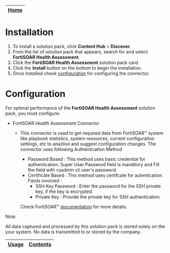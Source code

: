 | [Home](../README.md) |
|----------------------|
# Installation

1. To install a solution pack, click **Content Hub** > **Discover**.   
2. From the list of solution pack that appears, search for and select **FortiSOAR Health Assessment**.    
3. Click the **FortiSOAR Health Assessment** solution pack card.   
4. Click the **Install** button on the bottom to begin the installation.
5. Once installed check [configuration](#configuration) for configuring the connector.


# Configuration

For optimal performance of the **FortiSOAR Health Assessment** solution pack, you must configure:

- FortiSOAR Health Assessment Connector
    - This connector is used to get required data from FortiSOAR&trade; system like playbook statistics, system resources, current configuration settings, etc to anazlise and suggest configuration changes. The connector uses following Authentication Method
        - Password Based : This method uses basic credential for authentication. Super User Password field is manditory and Fill the field with csadmin cli user's password. 
        - Certificate Based : This method uses certifcate for autentication. Fields involved :
            - SSH Key Password : Enter the password for the SSH private key, if the key is encrypted.
            - Private Key : Provide the private key for SSH authentication.
            
        Check FortiSOAR&trade; [documentation](https://docs.fortinet.com/document/fortisoar/7.6.1/deployment-guide/158469/deploying-fortisoar#Credentials) for more details.
    

> [!NOTE] 
> All data captured and processed by this solution pack is stored solely on the your system. No data is transmitted to or stored by the company.


| [Usage](./usage.md) | [Contents](./contents.md) |
|---------------------|---------------------------|
